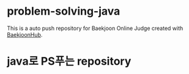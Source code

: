 # problem-solving-java
This is a auto push repository for Baekjoon Online Judge created with [BaekjoonHub](https://github.com/BaekjoonHub/BaekjoonHub).

# java로 PS푸는 repository
